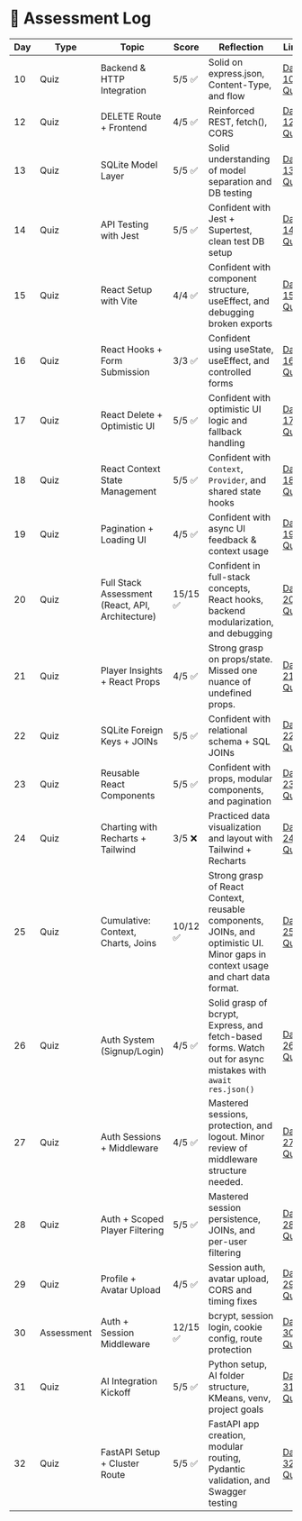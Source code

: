 # 🧠 Assessment Log

| Day | Type       | Topic                                            | Score    | Reflection                                                                                                                       | Link                                            | Date         |
| --- | ---------- | ------------------------------------------------ | -------- | -------------------------------------------------------------------------------------------------------------------------------- | ----------------------------------------------- | ------------ |
| 10  | Quiz       | Backend & HTTP Integration                       | 5/5 ✅   | Solid on express.json, Content-Type, and flow                                                                                    | [Day 10 Quiz](quizzes/day10-quiz.md)            | May 14, 2025 |
| 12  | Quiz       | DELETE Route + Frontend                          | 4/5 ✅   | Reinforced REST, fetch(), CORS                                                                                                   | [Day 12 Quiz](quizzes/day12-quiz.md)            | May 16, 2025 |
| 13  | Quiz       | SQLite Model Layer                               | 5/5 ✅   | Solid understanding of model separation and DB testing                                                                           | [Day 13 Quiz](quizzes/day13-quiz.md)            | May 16, 2025 |
| 14  | Quiz       | API Testing with Jest                            | 5/5 ✅   | Confident with Jest + Supertest, clean test DB setup                                                                             | [Day 14 Quiz](quizzes/day14-quiz.md)            | May 17, 2025 |
| 15  | Quiz       | React Setup with Vite                            | 4/4 ✅   | Confident with component structure, useEffect, and debugging broken exports                                                      | [Day 15 Quiz](quizzes/day15-quiz.md)            | May 17, 2025 |
| 16  | Quiz       | React Hooks + Form Submission                    | 3/3 ✅   | Confident using useState, useEffect, and controlled forms                                                                        | [Day 16 Quiz](quizzes/day16-quiz.md)            | May 18, 2025 |
| 17  | Quiz       | React Delete + Optimistic UI                     | 5/5 ✅   | Confident with optimistic UI logic and fallback handling                                                                         | [Day 17 Quiz](quizzes/day17-quiz.md)            | May 18, 2025 |
| 18  | Quiz       | React Context State Management                   | 5/5 ✅   | Confident with `Context`, `Provider`, and shared state hooks                                                                     | [Day 18 Quiz](quizzes/day18-quiz.md)            | May 18, 2025 |
| 19  | Quiz       | Pagination + Loading UI                          | 4/5 ✅   | Confident with async UI feedback & context usage                                                                                 | [Day 19 Quiz](quizzes/day19-quiz.md)            | May 19, 2025 |
| 20  | Quiz       | Full Stack Assessment (React, API, Architecture) | 15/15 ✅ | Confident in full-stack concepts, React hooks, backend modularization, and debugging                                             | [Day 20 Quiz](quizzes/day20-quiz.md)            | May 19, 2025 |
| 21  | Quiz       | Player Insights + React Props                    | 4/5 ✅   | Strong grasp on props/state. Missed one nuance of undefined props.                                                               | [Day 21 Quiz](quizzes/day21-quiz.md)            | May 20, 2025 |
| 22  | Quiz       | SQLite Foreign Keys + JOINs                      | 5/5 ✅   | Confident with relational schema + SQL JOINs                                                                                     | [Day 22 Quiz](quizzes/day22-quiz.md)            | May 20, 2025 |
| 23  | Quiz       | Reusable React Components                        | 5/5 ✅   | Confident with props, modular components, and pagination                                                                         | [Day 23 Quiz](quizzes/day23-quiz.md)            | May 20, 2025 |
| 24  | Quiz       | Charting with Recharts + Tailwind                | 3/5 ❌   | Practiced data visualization and layout with Tailwind + Recharts                                                                 | [Day 24 Quiz](quizzes/day24-quiz.md)            | May 21, 2025 |
| 25  | Quiz       | Cumulative: Context, Charts, Joins               | 10/12 ✅ | Strong grasp of React Context, reusable components, JOINs, and optimistic UI. Minor gaps in context usage and chart data format. | [Day 25 Quiz](quizzes/day25-quiz.md)            | May 21, 2025 |
| 26  | Quiz       | Auth System (Signup/Login)                       | 4/5 ✅   | Solid grasp of bcrypt, Express, and fetch-based forms. Watch out for async mistakes with `await res.json()`                      | [Day 26 Quiz](quizzes/day26-quiz.md)            | May 21, 2025 |
| 27  | Quiz       | Auth Sessions + Middleware                       | 4/5 ✅   | Mastered sessions, protection, and logout. Minor review of middleware structure needed.                                          | [Day 27 Quiz](quizzes/day27-quiz.md)            | May 21, 2025 |
| 28  | Quiz       | Auth + Scoped Player Filtering                   | 5/5 ✅   | Mastered session persistence, JOINs, and per-user filtering                                                                      | [Day 28 Quiz](quizzes/day28-quiz.md)            | May 22, 2025 |
| 29  | Quiz       | Profile + Avatar Upload                          | 4/5 ✅   | Session auth, avatar upload, CORS and timing fixes                                                                               | [Day 29 Quiz](quizzes/day29-quiz.md)            | May 24, 2025 |
| 30  | Assessment | Auth + Session Middleware                        | 12/15 ✅ | bcrypt, session login, cookie config, route protection                                                                           | [Day 30 Quiz](quizzes/day30-auth-assessment.md) | May 24, 2025 |
| 31  | Quiz       | AI Integration Kickoff                           | 5/5 ✅   | Python setup, AI folder structure, KMeans, venv, project goals                                                                   | [Day 31 Quiz](quizzes/day31-quiz.md)            | May 25, 2025 |
| 32  | Quiz       | FastAPI Setup + Cluster Route                    | 5/5 ✅   | FastAPI app creation, modular routing, Pydantic validation, and Swagger testing                                                  | [Day 32 Quiz](quizzes/day32-quiz.md)                    | May 25, 2025 |
